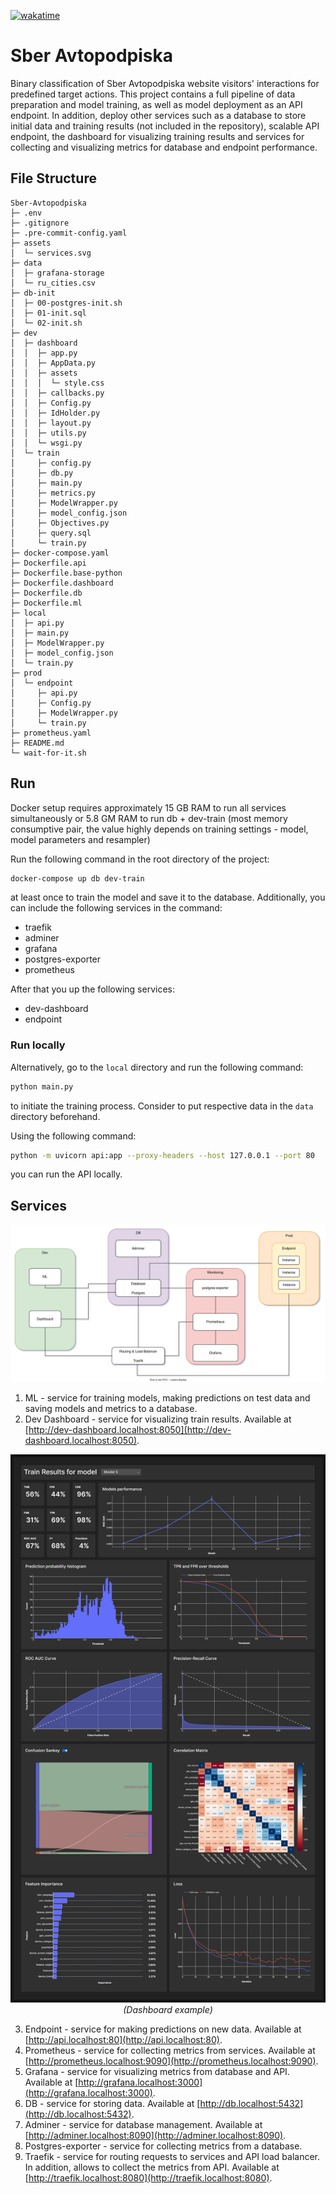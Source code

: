 [![wakatime](https://wakatime.com/badge/user/ec8c97a0-e0e3-4763-a6b4-374bde6dcd04/project/aafb6a03-63ca-4a74-a569-ba002e6c1af1.svg?style=for-the-badge)](https://wakatime.com/badge/user/ec8c97a0-e0e3-4763-a6b4-374bde6dcd04/project/aafb6a03-63ca-4a74-a569-ba002e6c1af1)

# Sber Avtopodpiska

Binary classification of Sber Avtopodpiska website visitors' interactions for predefined target actions. This project contains a full pipeline of data preparation and model training, as well as model deployment as an API endpoint. In addition, deploy other services such as a database to store initial data and training results (not included in the repository), scalable API endpoint, the dashboard for visualizing training results and services for collecting and visualizing metrics for database and endpoint performance.

## File Structure

```tree
Sber-Avtopodpiska
├─ .env
├─ .gitignore
├─ .pre-commit-config.yaml
├─ assets
│  └─ services.svg
├─ data
│  ├─ grafana-storage
│  └─ ru_cities.csv
├─ db-init
│  ├─ 00-postgres-init.sh
│  ├─ 01-init.sql
│  └─ 02-init.sh
├─ dev
│  ├─ dashboard
│  │  ├─ app.py
│  │  ├─ AppData.py
│  │  ├─ assets
│  │  │  └─ style.css
│  │  ├─ callbacks.py
│  │  ├─ Config.py
│  │  ├─ IdHolder.py
│  │  ├─ layout.py
│  │  ├─ utils.py
│  │  └─ wsgi.py
│  └─ train
│     ├─ config.py
│     ├─ db.py
│     ├─ main.py
│     ├─ metrics.py
│     ├─ ModelWrapper.py
│     ├─ model_config.json
│     ├─ Objectives.py
│     ├─ query.sql
│     └─ train.py
├─ docker-compose.yaml
├─ Dockerfile.api
├─ Dockerfile.base-python
├─ Dockerfile.dashboard
├─ Dockerfile.db
├─ Dockerfile.ml
├─ local
│  ├─ api.py
│  ├─ main.py
│  ├─ ModelWrapper.py
│  ├─ model_config.json
│  └─ train.py
├─ prod
│  └─ endpoint
│     ├─ api.py
│     ├─ Config.py
│     ├─ ModelWrapper.py
│     └─ train.py
├─ prometheus.yaml
├─ README.md
└─ wait-for-it.sh
```

## Run

Docker setup requires approximately 15 GB RAM to run all services simultaneously or 5.8 GM RAM to run db + dev-train (most memory consumptive pair, the value highly depends on training settings - model, model parameters and resampler)

Run the following command in the root directory of the project:

```bash
docker-compose up db dev-train
```

at least once to train the model and save it to the database. Additionally, you can include the following services in the command:

- traefik
- adminer
- grafana
- postgres-exporter
- prometheus

After that you up the following services:

- dev-dashboard
- endpoint

### Run locally

Alternatively, go to the `local` directory and run the following command:

```bash
python main.py
```

to initiate the training process. Consider to put respective data in the `data` directory beforehand.

Using the following command:

```bash
python -m uvicorn api:app --proxy-headers --host 127.0.0.1 --port 80
```

you can run the API locally.

## Services

![assets/services](assets/services.svg)

1. ML - service for training models, making predictions on test data and saving models and metrics to a database.
2. Dev Dashboard - service for visualizing train results. Available at [http://dev-dashboard.localhost:8050](http://dev-dashboard.localhost:8050).

![assets/dashboard](assets/dashboard.png)
<i style="display:block; text-align: center;">(Dashboard example)</i>

3. Endpoint - service for making predictions on new data. Available at [http://api.localhost:80](http://api.localhost:80).
4. Prometheus - service for collecting metrics from services. Available at [http://prometheus.localhost:9090](http://prometheus.localhost:9090).
5. Grafana - service for visualizing metrics from database and API. Available at [http://grafana.localhost:3000](http://grafana.localhost:3000).
6. DB - service for storing data. Available at [http://db.localhost:5432](http://db.localhost:5432).
7. Adminer - service for database management. Available at [http://adminer.localhost:8090](http://adminer.localhost:8090).
8. Postgres-exporter - service for collecting metrics from a database.
9. Traefik - service for routing requests to services and API load balancer. In addition, allows to collect the metrics from API. Available at [http://traefik.localhost:8080](http://traefik.localhost:8080).
